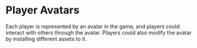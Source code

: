 # Player Avatars

Each player is represented by an avatar in the game, and players could interact with others through the avatar. Players could also modify the avatar by installing different assets to it.
